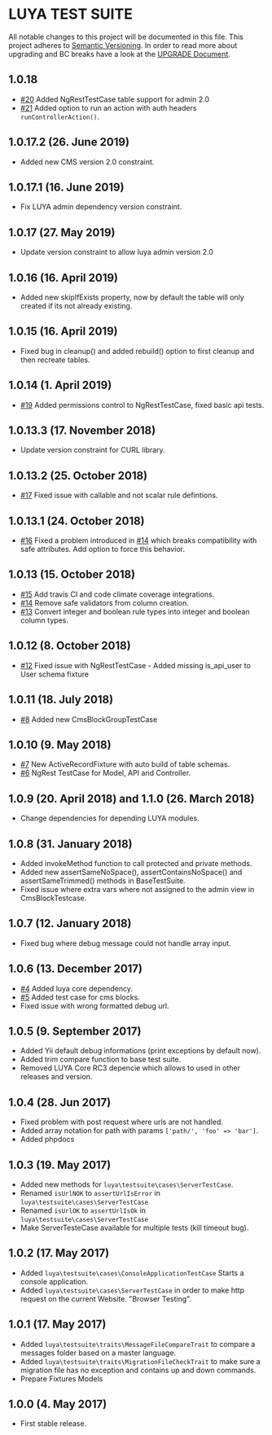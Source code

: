 # LUYA TEST SUITE

All notable changes to this project will be documented in this file. This project adheres to [Semantic Versioning](http://semver.org/).
In order to read more about upgrading and BC breaks have a look at the [UPGRADE Document](UPGRADE.md).

## 1.0.18

+ [#20](https://github.com/luyadev/luya-testsuite/issues/20) Added NgRestTestCase table support for admin 2.0
+ [#21](https://github.com/luyadev/luya-testsuite/issues/21) Added option to run an action with auth headers `runControllerAction()`.

## 1.0.17.2 (26. June 2019)

+ Added new CMS version 2.0 constraint.

## 1.0.17.1 (16. June 2019)

+ Fix LUYA admin dependency version constraint.

## 1.0.17 (27. May 2019)

+ Update version constraint to allow luya admin version 2.0

## 1.0.16 (16. April 2019)

+ Added new skipIfExists property, now by default the table will only created if its not already existing.

## 1.0.15 (16. April 2019)

+ Fixed bug in cleanup() and added rebuild() option to first cleanup and then recreate tables.

## 1.0.14 (1. April 2019)

+ [#19](https://github.com/luyadev/luya-testsuite/pull/19) Added permissions control to NgRestTestCase, fixed basic api tests.

## 1.0.13.3 (17. November 2018)

+ Update version constraint for CURL library.

## 1.0.13.2 (25. October 2018)

+ [#17](https://github.com/luyadev/luya-testsuite/issues/17) Fixed issue with callable and not scalar rule defintions.

## 1.0.13.1 (24. October 2018)

+ [#16](https://github.com/luyadev/luya-testsuite/issues/16) Fixed a problem introduced in [#14](https://github.com/luyadev/luya-testsuite/issues/14) which breaks compatibility with safe attributes. Add option to force this behavior.

## 1.0.13 (15. October 2018)

+ [#15](https://github.com/luyadev/luya-testsuite/issues/15) Add travis CI and code climate coverage integrations.
+ [#14](https://github.com/luyadev/luya-testsuite/issues/14) Remove safe validators from column creation.
+ [#13](https://github.com/luyadev/luya-testsuite/issues/13) Convert integer and boolean rule types into integer and boolean column types.

## 1.0.12 (8. October 2018)

+ [#12](https://github.com/luyadev/luya-testsuite/pull/12) Fixed issue with NgRestTestCase - Added missing is_api_user to User schema fixture

## 1.0.11 (18. July 2018)

+ [#8](https://github.com/luyadev/luya-testsuite/issues/8) Added new CmsBlockGroupTestCase

## 1.0.10 (9. May 2018)

+ [#7](https://github.com/luyadev/luya-testsuite/issues/7) New ActiveRecordFixture with auto build of table schemas.
+ [#6](https://github.com/luyadev/luya-testsuite/issues/6) NgRest TestCase for Model, API and Controller.

## 1.0.9 (20. April 2018) and 1.1.0 (26. March 2018)

+ Change dependencies for depending LUYA modules.

## 1.0.8 (31. January 2018)

+ Added invokeMethod function to call protected and private methods.
+ Added new assertSameNoSpace(), assertContainsNoSpace() and assertSameTrimmed() methods in BaseTestSuite.
+ Fixed issue where extra vars where not assigned to the admin view in CmsBlockTestcase.

## 1.0.7 (12. January 2018)

+ Fixed bug where debug message could not handle array input.

## 1.0.6 (13. December 2017)

+ [#4](https://github.com/luyadev/luya-testsuite/issues/4) Added luya core dependency.
+ [#5](https://github.com/luyadev/luya-testsuite/issues/5) Added test case for cms blocks.
+ Fixed issue with wrong formatted debug url.

## 1.0.5 (9. September 2017)

+ Added Yii default debug informations (print exceptions by default now).
+ Added trim compare function to base test suite.
+ Removed LUYA Core RC3 depencie which allows to used in other releases and version.

## 1.0.4 (28. Jun 2017)

+ Fixed problem with post request where urls are not handled.
+ Added array notation for path with params `['path/', 'foo' => 'bar']`.
+ Added phpdocs

## 1.0.3 (19. May 2017)

+ Added new methods for `luya\testsuite\cases\ServerTestCase`.
+ Renamed `isUrlNOK` to `assertUrlIsError` in `luya\testsuite\cases\ServerTestCase`
+ Renamed `isUrlOK` to `assertUrlIsOk` in `luya\testsuite\cases\ServerTestCase`
+ Make ServerTesteCase available for multiple tests (kill timeout bug).

## 1.0.2 (17. May 2017)

+ Added `luya\testsuite\cases\ConsoleApplicationTestCase` Starts a console application.
+ Added `luya\testsuite\cases\ServerTestCase` in order to make http request on the current Website. "Browser Testing".

## 1.0.1 (17. May 2017)

+ Added `luya\testsuite\traits\MessageFileCompareTrait` to compare a messages folder based on a master language.
+ Added `luya\testsuite\traits\MigrationFileCheckTrait` to make sure a migration file has no exception and contains up and down commands.
+ Prepare Fixtures Models

## 1.0.0 (4. May 2017)

+ First stable release.
